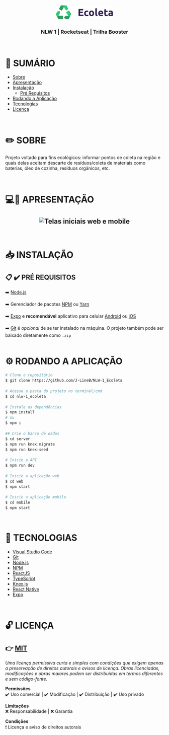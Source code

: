 <h1 align="center">
  <img alt="Logo Ecoleta" src="./mobile/src/assets/logo.png">
</h1>
<h3 align="center">
<b> NLW 1 | Rocketseat | Trilha Booster</b>
</h3>
<br>

# 📑 SUMÁRIO
* [Sobre](#Sobre)
* [Apresentação](#Apresentacao)
* [Instalação](#Instalacao)
  * [Pré Requisitos](#Pre-requisitos)
* [Rodando a Aplicação](#Rodando-a-Aplicacao)
* [Tecnologias](#Tecnologias)
* [Licença](#Licenca)
<br>

<a id="Sobre"></a>
# ✏️ SOBRE
<p>Projeto voltado para fins ecológicos: informar pontos de coleta na região e quais delas aceitam descarte de resíduos/coleta de materiais como baterias, óleo de cozinha, resíduos orgânicos, etc.</p>
<br>

<a id="Apresentacao"></a>
# 💻📱 APRESENTAÇÃO
<h2 align="center">
  <img alt="Telas iniciais web e mobile" src="https://live.staticflickr.com/65535/50180580003_7682911aab_h.jpg">
</h2>
<br>

<a id="Instalacao"></a>
# 📥 INSTALAÇÃO

<a id="Pre-requisitos"></a>
## 📋 ✔️ PRÉ REQUISITOS
➡️ [Node.js](https://nodejs.org/en/) 

➡️ Gerenciador de pacotes [NPM](https://nodejs.org/en/download/package-manager/) ou [Yarn](https://yarnpkg.com/getting-started/install#global-install) 

➡️ [Expo](https://expo.io/learn) e **recomendável** aplicativo para celular [Android](https://play.google.com/store/apps/details?id=host.exp.exponent) ou [iOS](https://apps.apple.com/br/app/expo-client/id982107779)

➡️ [Git](https://git-scm.com) é _opcional_ de se ter instalado na máquina. O projeto também pode ser baixado diretamente como `.zip`
<br><br>

<a id="Rodando-a-aplicacao"></a>
# ⚙️ RODANDO A APLICAÇÃO

```bash
# Clone o repositório
$ git clone https://github.com/J-LineB/NLW-1_Ecoleta

# Acesse a pasta do projeto no terminal/cmd
$ cd nlw-1_ecoleta

# Instale as dependências
$ npm install
# ou
$ npm i

## Crie o banco de dados
$ cd server
$ npm run knex:migrate
$ npm run knex:seed

# Inicie a API
$ npm run dev

# Inicie a aplicação web
$ cd web
$ npm start

# Inicie a aplicação mobile
$ cd mobile
$ npm start
```
<br>

<a id="Tecnologias"></a>
# 🌟 TECNOLOGIAS
- [Visual Studio Code](https://code.visualstudio.com/)
- [Git](https://git-scm.com)
- [Node.js](https://nodejs.org/en/)
- [NPM](https://nodejs.org/en/download/package-manager/)
- [ReactJS](https://reactjs.org/)
- [TypeScript](https://www.typescriptlang.org/)
- [Knex.js](http://knexjs.org/)
- [React Native](https://reactnative.dev/)
- [Expo](https://expo.io/learn)
<br>

<a id="Licenca"></a>
# 🔓 LICENÇA
## 👉 [MIT](./LICENSE.md)
_Uma licença permissiva curta e simples com condições que exigem apenas a preservação de direitos autorais e avisos de licença. Obras licenciadas, modificações e obras maiores podem ser distribuídas em termos diferentes e sem código-fonte._

**Permissões** <br>
 ✔️ Uso comercial | 
 ✔️ Modificação | 
 ✔️ Distribuição | 
 ✔️ Uso privado

**Limitações** <br>
 ❌ Responsabilidade | 
 ❌ Garantia

**Condições** <br>
 ❗ Licença e aviso de direitos autorais
